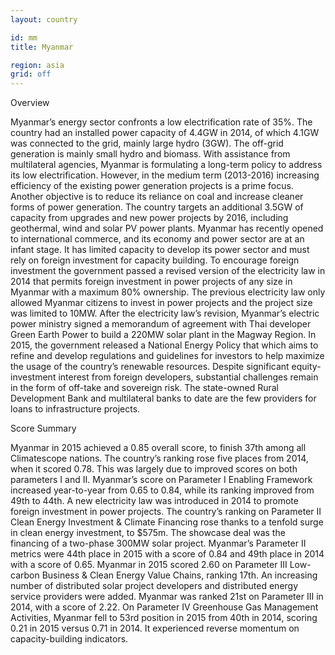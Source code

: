 ```yaml
---
layout: country

id: mm
title: Myanmar

region: asia
grid: off
---
```

Overview

Myanmar’s energy sector confronts a low electrification rate of 35%. The country had an installed power capacity of 4.4GW in 2014, of which 4.1GW was connected to the grid, mainly large hydro (3GW). The off-grid generation is mainly small hydro and biomass.
With assistance from multilateral agencies, Myanmar is formulating a long-term policy to address its low electrification. However, in the medium term (2013-2016) increasing efficiency of the existing power generation projects is a prime focus. Another objective is to reduce its reliance on coal and increase cleaner forms of power generation. The country targets an additional 3.5GW of capacity from upgrades and new power projects by 2016, including geothermal, wind and solar PV power plants. 
Myanmar has recently opened to international commerce, and its economy and power sector are at an infant stage. It has limited capacity to develop its power sector and must rely on foreign investment for capacity building. 
To encourage foreign investment the government passed a revised version of the electricity law in 2014 that permits foreign investment in power projects of any size in Myanmar with a maximum 80% ownership. The previous electricity law only allowed Myanmar citizens to invest in power projects and the project size was limited to 10MW.  After the electricity law’s revision, Myanmar’s electric power ministry signed a memorandum of agreement with Thai developer Green Earth Power to build a 220MW solar plant in the Magway Region. 
In 2015, the government released a National Energy Policy that which aims to refine and develop regulations and guidelines for investors to help maximize the usage of the country’s renewable resources. 
Despite significant equity-investment interest from foreign developers, substantial challenges remain in the form of off-take and sovereign risk. The state-owned Rural Development Bank and multilateral banks to date are the few providers for loans to infrastructure projects. 

Score Summary

Myanmar in 2015 achieved a 0.85 overall score, to finish 37th among all Climatescope nations. The country’s ranking rose five places from 2014, when it scored 0.78. This was largely due to improved scores on both parameters I and II. 
Myanmar’s score on Parameter I Enabling Framework increased year-to-year from 0.65 to 0.84, while its ranking improved from 49th to 44th. A new electricity law was introduced in 2014 to promote foreign investment in power projects.
The country’s ranking on Parameter II Clean Energy Investment & Climate Financing rose thanks to a tenfold surge in clean energy investment, to $575m. The showcase deal was the financing of a two-phase 300MW solar project. Myanmar’s Parameter II metrics were 44th place in 2015 with a score of 0.84 and 49th place in 2014 with a score of 0.65.
Myanmar in 2015 scored 2.60 on Parameter III Low-carbon Business & Clean Energy Value Chains, ranking 17th. An increasing number of distributed solar project developers and distributed energy service providers were added. Myanmar was ranked 21st on Parameter III in 2014, with a score of 2.22.
On Parameter IV Greenhouse Gas Management Activities, Myanmar fell to 53rd position in 2015 from 40th in 2014, scoring 0.21 in 2015 versus 0.71 in 2014. It experienced reverse momentum on capacity-building indicators.
